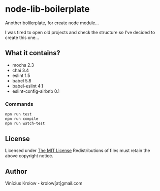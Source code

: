# node-lib-boilerplate

Another bolilerplate, for create node module...

I was tired to open old projects and check the structure so I've decided to create this one...

## What it contains?

- mocha 2.3
- chai 3.4
- eslint 1.5
- babel 5.8
- babel-eslint 4.1
- eslint-config-airbnb 0.1


### Commands
```bash
npm run test
npm run compile
npm run watch-test
```

## License

Licensed under <a href="http://krolow.mit-license.org/">The MIT License</a>
Redistributions of files must retain the above copyright notice.

## Author

Vinícius Krolow - krolow[at]gmail.com
